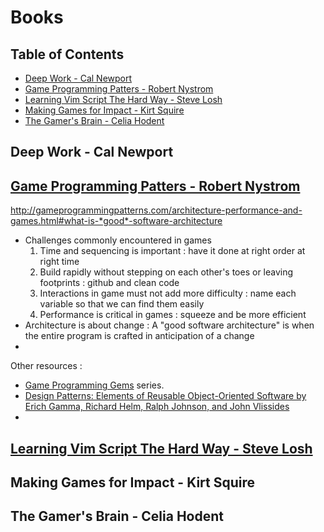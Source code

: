 # Books

## Table of Contents
<!-- vim-markdown-toc GFM -->

* [Deep Work - Cal Newport](#deep-work---cal-newport)
* [Game Programming Patters - Robert Nystrom](#game-programming-patters---robert-nystrom)
* [Learning Vim Script The Hard Way - Steve Losh](#learning-vim-script-the-hard-way---steve-losh)
* [Making Games for Impact - Kirt Squire](#making-games-for-impact---kirt-squire)
* [The Gamer's Brain - Celia Hodent](#the-gamers-brain---celia-hodent)

<!-- vim-markdown-toc -->

## Deep Work - Cal Newport

## [Game Programming Patters - Robert Nystrom](http://gameprogrammingpatterns.com/contents.html)

http://gameprogrammingpatterns.com/architecture-performance-and-games.html#what-is-*good*-software-architecture

- Challenges commonly encountered in games
    1. Time and sequencing is important : have it done at right order at right time
    2. Build rapidly without stepping on each other's toes or leaving footprints : github and clean code
    3. Interactions in game must not add more difficulty : name each variable so that we can find them easily
    4. Performance is critical in games : squeeze and be more efficient
- Architecture is about change : A "good software architecture" is when the entire program is crafted in anticipation of a change
- 

Other resources :
- [Game Programming Gems](http://www.satori.org/game-programming-gems/) series.
- [Design Patterns: Elements of Reusable Object-Oriented Software by Erich Gamma, Richard Helm, Ralph Johnson, and John Vlissides](https://www.academia.edu/43687858/Design_Patterns_Elements_of_Reusable_Object_Oriented_Software_by_Erich_Gamma_Richard_Helm_Ralph_Johnson_John_Vlissides)
- 

## [Learning Vim Script The Hard Way - Steve Losh](https://learnvimscriptthehardway.stevelosh.com/)

## Making Games for Impact - Kirt Squire

## The Gamer's Brain - Celia Hodent
